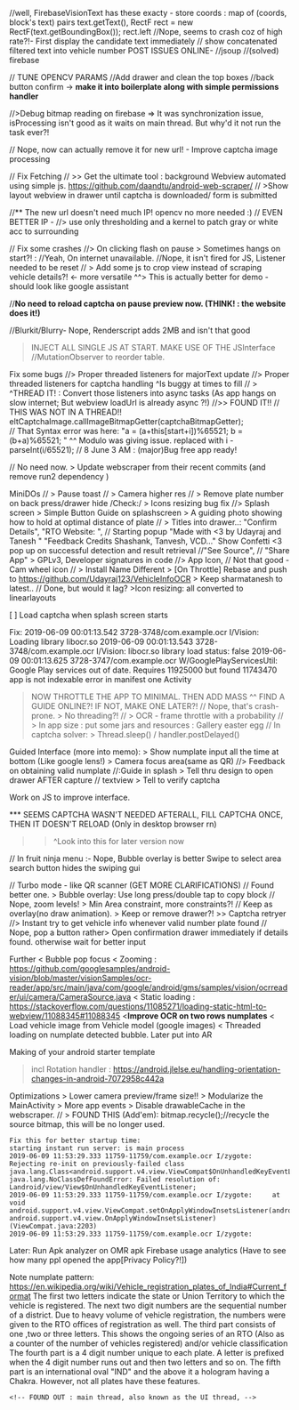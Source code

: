 //well, FirebaseVisionText has these exacty  - store coords : map of (coords, block's text) pairs
	text.getText(), RectF rect = new RectF(text.getBoundingBox()); rect.left
//Nope, seems to crash coz of high rate?!-  First display the candidate text immediately
// show concatenated filtered text into vehicle number
POST ISSUES ONLINE-
//jsoup
//(solved) firebase

// TUNE OPENCV PARAMS
//Add drawer and clean the top boxes
//back button confirm 
	-> **make it into boilerplate along with simple permissions handler**

//>Debug bitmap reading on firebase	=> It was synchronization issue, isProcessing isn't good as it waits on main thread. But why'd it not run the task ever?!

// Nope, now can actually remove it for new url! - Improve captcha image processing

// Fix Fetching 
	// >> Get the ultimate tool : background Webview automated using simple js.
		https://github.com/daandtu/android-web-scraper/
	//	>Show layout webview in drawer until captcha is downloaded/ form is submitted

//** The new url doesn't need much IP! opencv no more needed :)
// EVEN BETTER IP -
	//> use only thresholding and a kernel to patch gray or white acc to surrounding

// Fix some crashes
	//> On clicking flash on pause
	 > Sometimes hangs on start?! : 
		//Yeah, On internet unavailable.
		//Nope, it isn't fired for JS, Listener needed to be reset
// > Add some js to crop view instead of scraping vehicle details?! <- more versatile
 	^^> This is actually better for demo - should look like google assistant

//**No need to reload captcha on pause preview now. (THINK! : the website does it!)**

//Blurkit/Blurry- Nope, Renderscript adds 2MB and isn't that good

> INJECT ALL SINGLE JS AT START. MAKE USE OF THE JSInterface
	//MutationObserver to reorder table.

Fix some bugs
	//> Proper threaded listeners for majorText update
	//> Proper threaded listeners for captcha handling
		^Is buggy at times to fill
	// > ^THREAD IT! : Convert those listeners into async tasks (As app hangs on slow internet; But webview loadUrl is already async ?!) 
	//>> FOUND IT!! // THIS WAS NOT IN A THREAD!!
                  eltCaptchaImage.callImageBitmapGetter(captchaBitmapGetter);		
	// That Syntax error was here:
		"a = (a+this[start+i])%65521; b = (b+a)%65521; "
		^^ Modulo was giving issue. replaced with i - parseInt(i/65521);
	// 8 June 3 AM : (major)Bug free app ready!

// No need now. > Update webscraper from their recent commits (and remove run2 dependency )

MiniDOs 
	// > Pause toast
	// > Camera higher res
	// > Remove plate number on back press/drawer hide
	/Check:/ > Icons resizing bug fix
	//> Splash screen
		> Simple Button Guide on splashscreen
		> A guiding photo showing how to hold at optimal distance of plate
	// > Titles into drawer..: "Confirm Details", "RTO Website: ",
	// Starting popup "Made with <3 by <link>Udayraj and <link>Tanesh "
		"Feedback Credits <insta>Shashank, Tanvesh, VCD..."
	Show Confetti <3 pop up on successful detection and result retrieval
	//"<git>See Source", 
	//	"Share App"
	> GPLv3, Developer signatures in code
	//> App Icon, 
	// Not that good -  Cam wheel icon
	// > Install Name Different
	> [On Throttle] Rebase and push to https://github.com/Udayraj123/VehicleInfoOCR
		> Keep sharmatanesh to latest..
	// Done, but would it lag? >Icon resizing: all converted to linearlayouts

[ ] Load captcha when splash screen starts

Fix: 
2019-06-09 00:01:13.542 3728-3748/com.example.ocr I/Vision: Loading library libocr.so
2019-06-09 00:01:13.543 3728-3748/com.example.ocr I/Vision: libocr.so library load status: false
2019-06-09 00:01:13.625 3728-3747/com.example.ocr W/GooglePlayServicesUtil: Google Play services out of date.  Requires 11925000 but found 11743470
app is not indexable error in manifest one Activity


> NOW THROTTLE THE APP TO MINIMAL. THEN ADD MASS
	^^ FIND A GUIDE ONLINE?! IF NOT, MAKE ONE LATER?!
	// Nope, that's crash-prone. > No threading?!
	// > OCR - frame throttle with a probability
	// > In app size : put some jars and resources : Gallery easter egg	
	// In captcha solver: > Thread.sleep() / handler.postDelayed()


Guided Interface (more into memo):
	> Show numplate input all the time at bottom (Like google lens!)
	> Camera focus area(same as QR)
	//> Feedback on obtaining valid numplate
	//:Guide in splash > Tell thru design to open drawer AFTER capture
	// textview > Tell to verify captcha

Work on JS to improve interface.


*** SEEMS CAPTCHA WASN'T NEEDED AFTERALL, FILL CAPTCHA ONCE, THEN IT DOESN'T RELOAD (Only in desktop browser rn)
>>^Look into this for later version now

//  In fruit ninja menu :- Nope, Bubble overlay is better
	Swipe to select area
	search button hides the swiping gui

// Turbo mode - like QR scanner (GET MORE CLARIFICATIONS)
	// Found better one. > Bubble overlay: Use long press/double tap to copy block
	// Nope, zoom levels! > Min Area constraint, more constraints?!
	// Keep as overlay(no draw animation). > Keep or remove drawer?!
	>> Captcha retryer
	//> Instant try to get vehicle info whenever valid number plate found
	// Nope, pop a button rather> Open confirmation drawer immediately if details found. otherwise wait for better input

Further
	< Bubble pop focus
	< Zooming : https://github.com/googlesamples/android-vision/blob/master/visionSamples/ocr-reader/app/src/main/java/com/google/android/gms/samples/vision/ocrreader/ui/camera/CameraSource.java
	< Static loading : https://stackoverflow.com/questions/11085271/loading-static-html-to-webview/11088345#11088345
	<**Improve OCR on two rows numplates**
	< Load vehicle image from Vehicle model (google images)
	< Threaded loading on numplate detected bubble. Later put into AR

Making of your android starter template
> incl Rotation handler : https://android.jlelse.eu/handling-orientation-changes-in-android-7072958c442a

Optimizations
	> Lower camera preview/frame size!! 
	> Modularize the MainActivity
		> More app events
	> Disable drawableCache in the webscraper.
	// > FOUND THIS (Add'em): bitmap.recycle();//recycle the source bitmap, this will be no longer used.

	Fix this for better startup time: 
	starting instant run server: is main process
	2019-06-09 11:53:29.333 11759-11759/com.example.ocr I/zygote: Rejecting re-init on previously-failed class java.lang.Class<android.support.v4.view.ViewCompat$OnUnhandledKeyEventListenerWrapper>: java.lang.NoClassDefFoundError: Failed resolution of: Landroid/view/View$OnUnhandledKeyEventListener;
	2019-06-09 11:53:29.333 11759-11759/com.example.ocr I/zygote:     at void android.support.v4.view.ViewCompat.setOnApplyWindowInsetsListener(android.view.View, android.support.v4.view.OnApplyWindowInsetsListener) (ViewCompat.java:2203)
	2019-06-09 11:53:29.333 11759-11759/com.example.ocr I/zygote:     

Later:
	Run Apk analyzer on OMR apk
	Firebase usage analytics (Have to see how many ppl opened the app[Privacy Policy?!])

Note numplate pattern:
https://en.wikipedia.org/wiki/Vehicle_registration_plates_of_India#Current_format
    The first two letters indicate the state or Union Territory to which the vehicle is registered.
    The next two digit numbers are the sequential number of a district. Due to heavy volume of vehicle registration, the numbers were given to the RTO offices of registration as well.
    The third part consists of one ,two or three letters. This shows the ongoing series of an RTO (Also as a counter of the number of vehicles registered) and/or vehicle classification
    The fourth part is a 4 digit number unique to each plate. A letter is prefixed when the 4 digit number runs out and then two letters and so on.
    The fifth part is an international oval "IND" and the above it a hologram having a Chakra. However, not all plates have these features.

    <!-- FOUND OUT : main thread, also known as the UI thread, -->

